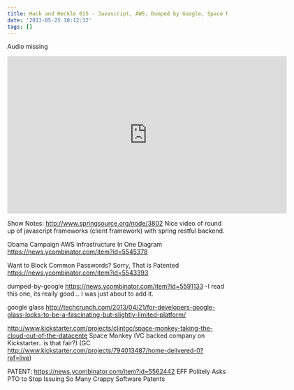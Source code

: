 ```yaml
---
title: Hack and Heckle 015 - Javascript, AWS, Dumped by Google, Space Monkey and Kickstarter
date: '2013-05-25 10:12:32'
tags: []
---
```


Audio missing
<iframe style="border: none" src="http://html5-player.libsyn.com/embed/episode/id/2317271/height/360/width/640/theme/legacy/direction/no/autoplay/no/autonext/no/thumbnail/yes/preload/no/no_addthis/no/" height="360" width="640" scrolling="no"></iframe>

Show Notes:
http://www.springsource.org/node/3802
Nice video of round up of javascript frameworks (client framework) with spring restful backend.

Obama Campaign AWS Infrastructure In One Diagram
https://news.ycombinator.com/item?id=5545378

Want to Block Common Passwords? Sorry, That is Patented
https://news.ycombinator.com/item?id=5543393


dumped-by-google
https://news.ycombinator.com/item?id=5591133
-I read this one, its really good... I was just about to add it.

google glass
http://techcrunch.com/2013/04/21/for-developers-google-glass-looks-to-be-a-fascinating-but-slightly-limited-platform/

http://www.kickstarter.com/projects/clintgc/space-monkey-taking-the-cloud-out-of-the-datacente
Space Monkey (VC backed company on Kickstarter.. is that fair?)
(GC http://www.kickstarter.com/projects/794013487/home-delivered-0?ref=live)

PATENT:
https://news.ycombinator.com/item?id=5562442
EFF Politely Asks PTO to Stop Issuing So Many Crappy Software Patents

